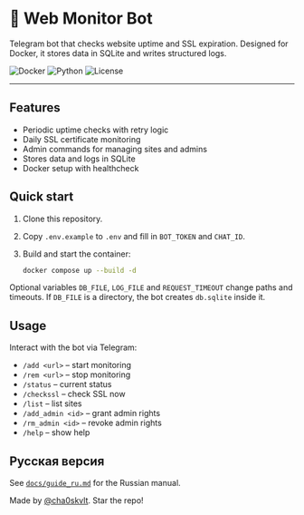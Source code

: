 # 🤖 Web Monitor Bot

Telegram bot that checks website uptime and SSL expiration. Designed for Docker, it
stores data in SQLite and writes structured logs.

![Docker](https://img.shields.io/badge/docker-ready-blue)
![Python](https://img.shields.io/badge/python-3.11+-green)
![License](https://img.shields.io/badge/license-MIT-lightgrey)

---

## Features

- Periodic uptime checks with retry logic
- Daily SSL certificate monitoring
- Admin commands for managing sites and admins
- Stores data and logs in SQLite
- Docker setup with healthcheck

## Quick start

1. Clone this repository.
2. Copy `.env.example` to `.env` and fill in `BOT_TOKEN` and `CHAT_ID`.
3. Build and start the container:


   ```bash
   docker compose up --build -d
   ```

Optional variables `DB_FILE`, `LOG_FILE` and `REQUEST_TIMEOUT` change paths and
timeouts. If `DB_FILE` is a directory, the bot creates `db.sqlite` inside it.

## Usage

Interact with the bot via Telegram:

- `/add <url>` – start monitoring
- `/rem <url>` – stop monitoring
- `/status` – current status
- `/checkssl` – check SSL now
- `/list` – list sites
- `/add_admin <id>` – grant admin rights
- `/rm_admin <id>` – revoke admin rights
- `/help` – show help

## Русская версия

See [`docs/guide_ru.md`](docs/guide_ru.md) for the Russian manual.

Made by [@cha0skvlt](https://github.com/cha0skvlt). Star the repo!
